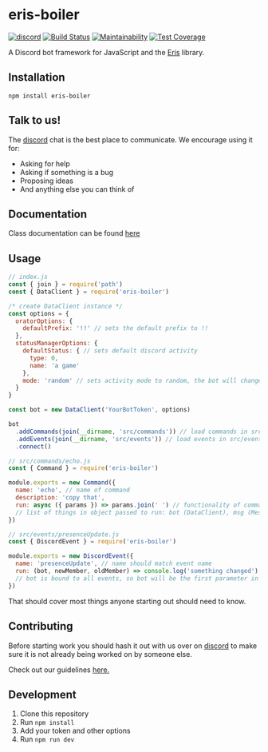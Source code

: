 # eris-boiler

[![discord](https://canary.discordapp.com/api/guilds/463886367496339458/widget.png)](https://discordapp.com/invite/4SkAduM)
[![Build Status](https://travis-ci.com/alex-taxiera/eris-boiler.svg?branch=master)](https://travis-ci.com/alex-taxiera/eris-boiler)
[![Maintainability](https://api.codeclimate.com/v1/badges/586014eefb135a4c51a1/maintainability)](https://codeclimate.com/github/alex-taxiera/eris-boiler/maintainability)
[![Test Coverage](https://api.codeclimate.com/v1/badges/586014eefb135a4c51a1/test_coverage)](https://codeclimate.com/github/alex-taxiera/eris-boiler/test_coverage)

A Discord bot framework for JavaScript and the [Eris](https://abal.moe/Eris/) library.

## Installation
`npm install eris-boiler`

## Talk to us!
The [discord](https://discord.gg/eqwAFJW) chat is the best place to communicate. We encourage using it for:
- Asking for help
- Asking if something is a bug
- Proposing ideas
- And anything else you can think of

## Documentation
Class documentation can be found [here](https://alex-taxiera.github.io/eris-boiler/)


## Usage
```js
// index.js
const { join } = require('path')
const { DataClient } = require('eris-boiler')

/* create DataClient instance */
const options = {
  oratorOptions: {
    defaultPrefix: '!!' // sets the default prefix to !!
  },
  statusManagerOptions: {
    defaultStatus: { // sets default discord activity
      type: 0,
      name: 'a game'
    },
    mode: 'random' // sets activity mode to random, the bot will change status on an interval
  }
}

const bot = new DataClient('YourBotToken', options)

bot
  .addCommands(join(__dirname, 'src/commands')) // load commands in src/commands folder
  .addEvents(join(__dirname, 'src/events')) // load events in src/events folder
  .connect()      
```
```js
// src/commands/echo.js
const { Command } = require('eris-boiler')

module.exports = new Command({
  name: 'echo', // name of command
  description: 'copy that',
  run: async ({ params }) => params.join(' ') // functionality of command
  // list of things in object passed to run: bot (DataClient), msg (Message), params (String[])
})
```
```js
// src/events/presenceUpdate.js
const { DiscordEvent } = require('eris-boiler')

module.exports = new DiscordEvent({
  name: 'presenceUpdate', // name should match event name
  run: (bot, newMember, oldMember) => console.log('something changed')
  // bot is bound to all events, so bot will be the first parameter in addition to any parameters passed in from Eris
})
```
That should cover most things anyone starting out should need to know.

## Contributing
Before starting work you should hash it out with us over on [discord](https://discord.gg/eqwAFJW) to make sure it is not already being worked on by someone else.

Check out our guidelines [here.](/CONTRIBUTING.md)

## Development
1. Clone this repository
2. Run `npm install`
3. Add your token and other options
4. Run `npm run dev`
